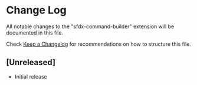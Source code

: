 # Change Log

All notable changes to the "sfdx-command-builder" extension will be documented in this file.

Check [Keep a Changelog](http://keepachangelog.com/) for recommendations on how to structure this file.

## [Unreleased]

- Initial release